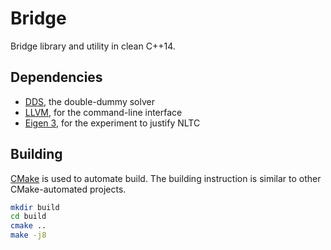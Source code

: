 Bridge
======
Bridge library and utility in clean C++14.

## Dependencies ##
- [DDS][dds], the double-dummy solver
- [LLVM][llvm], for the command-line interface
- [Eigen 3][eigen], for the experiment to justify NLTC

## Building ##
[CMake][cmake] is used to automate build.  The building instruction is similar
to other CMake-automated projects.

```sh
mkdir build
cd build
cmake ..
make -j8
```

[cmake]: https://cmake.org/
[dds]: https://github.com/dds-bridge/dds
[llvm]: https://github.com/llvm/llvm-project
[eigen]: https://gitlab.com/libeigen/eigen
